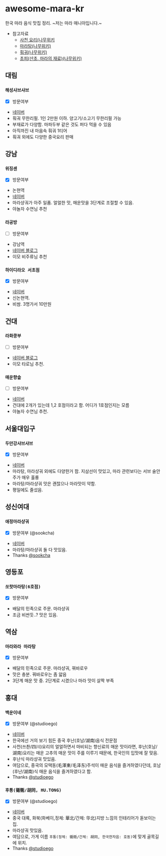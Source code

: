 # awesome-mara-kr

한국 마라 음식 맛집 정리. ~저는 마라 매니아입니다.~

- 참고자료
  - [사천 요리(나무위키](https://namu.wiki/w/%EC%82%AC%EC%B2%9C%20%EC%9A%94%EB%A6%AC)
  - [마라탕(나무위키)](https://namu.wiki/w/%EB%A7%88%EB%9D%BC%ED%83%95)
  - [훠궈(나무위키)](https://namu.wiki/w/%ED%9B%A0%EA%B6%88)
  - [초피(산초, 마라의 재료)(나무위키)](https://namu.wiki/w/%EC%B4%88%ED%94%BC)

## 대림

### `해성샤브샤브`
- [x] 방문여부
- [네이버](https://store.naver.com/restaurants/detail?id=723984166)
- 훠궈 무한리필. 1인 2만원 이하. 양고기/소고기 무한리필 가능
- 부재료가 다양함. 마파두부 같은 것도 퍼다 먹을 수 있음
- 아직까진 내 마음속 훠궈 1티어
- 훠궈 외에도 다양한 중국요리 판매

## 강남

### `위징센`
- [x] 방문여부
- 논현역
- [네이버](https://store.naver.com/restaurants/detail?id=1117488715)
- 마라샹궈가 아주 일품. 얼얼한 맛, 매운맛을 3단계로 조절할 수 있음.
- 야놀자 수연님 추천

### `라공방`
- [ ] 방문여부
- 강남역
- [네이버 블로그](https://m.blog.naver.com/rohnaeun/221205464778)
- 이모 비주류님 추천

### `하이디라오 서초점`
- [x] 방문여부
- [네이버](https://store.naver.com/restaurants/detail?id=38314432)
- 신논현역. 
- 비쌈. 3명가서 10만원

## 건대

### `라화쿵부`
- [ ] 방문여부
- [네이버 블로그](http://blog.naver.com/PostView.nhn?blogId=kinji38317&logNo=220553501374)
- 이모 타로님 추천.

### `매운향솥`
- [ ] 방문여부
- [네이버](https://store.naver.com/restaurants/detail?id=34203618)
- 건대에 2개가 있는데 1,2 호점이라고 함. 어디가 1호점인지는 모름
- 야놀자 수연님 추천.

## 서울대입구

### `두만강샤브샤브`
- [x] 방문여부
- [네이버](https://store.naver.com/restaurants/detail?id=31238132)
- 마라탕, 마라샹궈 외에도 다양한거 팜. 지삼선이 맛있고, 마라 관련보다는 서브 술안주가 매우 훌륭
- 마라탕/마라샹궈 맛은 괜찮으나 마라맛이 약함.
- 평일에도 줄섰음.

## 성신여대

### `애정마라샹궈`

- [x] 방문여부 (@sookcha)
- [네이버](https://store.naver.com/restaurants/detail?id=35394856)
- 마라탕/마라샹궈 둘 다 맛있음.
- Thanks [@sookcha](https://github.com/sookcha) 

## 영등포

### `쏘핫마라탕(6호점)`
- [x] 방문여부
- 배달의 민족으로 주문. 마라샹궈
- 조금 비싼듯..? 맛은 있음.

## 역삼

### `마라와라 마라탕`

- [x] 방문여부
- 배달의 민족으로 주문. 마라샹궈, 꿔바로우
- 맛은 충분. 꿔바로우는 좀 얇음
- 3단계 매운 맛 중. 2단계로 시켰으나 마라 맛이 살짝 부족

## 홍대

### `백운이네`

- [x] 방문여부 (@studioego)
- [네이버](https://store.naver.com/restaurants/detail?id=1785732812)
- 한국에선 거의 보기 힘든 중국 후난(호남/湖南)음식 전문점
- 사천(쓰촨/四川)요리의 얼얼하면서 마비되는 향신료의 매운 맛이라면, 후난(호남/湖南)요리는 매운 고추의 매운 맛이 주를 이루기 때문에, 한국인의 입맛에 잘 맞음.
- 후난식 마라샹궈 맛있음. 
- 여담으로, 중국의 모택동(毛澤東/毛泽东)주석이 매운 음식을 즐겨하였다던데, 호남(후난/湖南)식 매운 음식을 즐겨하였다고 함.
- Thanks [@studioego](https://github.com/studioego) 

### `후통(衚衕/胡同, HU.TONG)`

- [x] 방문여부 (@studioego)
- [네이버](https://store.naver.com/restaurants/detail?id=38779891)
- 중국 대륙, 화북(화베이,정체: 華北/간체: 华北)지방 느낌의 인테리어가 돋보이는 집.
- 마라샹궈 맛있음. 
- 여담으로, 가게 이름 `후통(정체: 衚衕/간체: 胡同, 한국한자음: 호동)`에 맞게 골목길에 위치.
- Thanks [@studioego](https://github.com/studioego) 